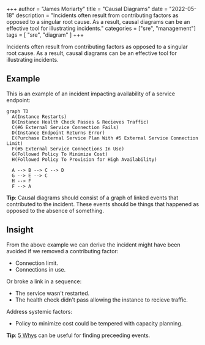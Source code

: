 +++
author = "James Moriarty"
title = "Causal Diagrams"
date = "2022-05-18"
description = "Incidents often result from contributing factors as opposed to a singular root cause. As a result, causal diagrams can be an effective tool for illustrating incidents."
categories = ["sre", "management"]
tags = [
  "sre",
  "diagram"
]
+++

Incidents often result from contributing factors as opposed to a singular root cause. As a result, causal diagrams can be an effective tool for illustrating incidents.

## Example

This is an example of an incident impacting availability of a service endpoint:

```mermaid
graph TD
  A(Instance Restarts)
  B(Instance Health Check Passes & Recieves Traffic)
  C(#6 External Service Connection Fails)
  D(Instance Endpoint Returns Error)
  E(Purchase External Service Plan With #5 External Service Connection Limit)
  F(#5 External Service Connections In Use)
  G(Followed Policy To Minimize Cost)
  H(Followed Policy To Provision for High Availability)
  
  A --> B --> C --> D
  G --> E --> C
  H --> F
  F --> A
```
__Tip__: Causal diagrams should consist of a graph of linked events that contributed to the incident. These events should be things that happened as opposed to the absence of something.

## Insight

From the above example we can derive the incident might have been avoided if we removed a contributing factor:
* Connection limit.
* Connections in use.

Or broke a link in a sequence:
* The service wasn't restarted.
* The health check didn't pass allowing the instance to recieve traffic.

Address systemic factors:
* Policy to minimize cost could be tempered with capacity planning.

__Tip__: [5 Whys](https://www.mindtools.com/pages/article/newTMC_5W.htm) can be useful for finding preceeding events.